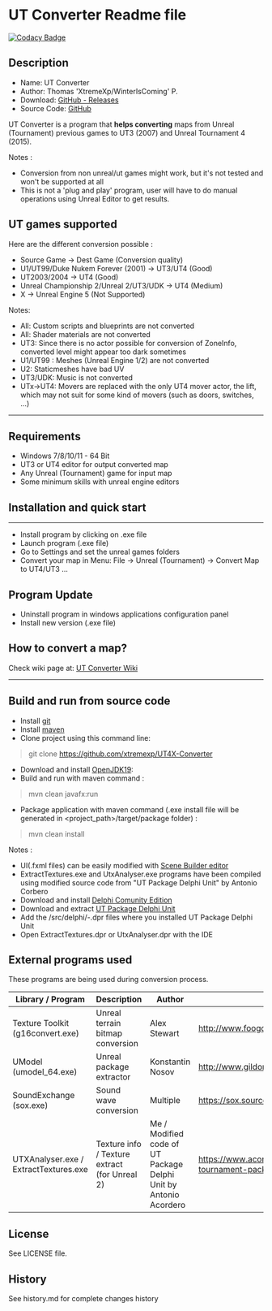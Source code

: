 # UT Converter Readme file

[![Codacy Badge](https://api.codacy.com/project/badge/Grade/dec0f1a5176748a29195c99d7862339f)](https://app.codacy.com/gh/xtremexp/UT4X-Converter/dashboard)

## Description

- Name: UT Converter
- Author: Thomas 'XtremeXp/WinterIsComing' P.
- Download: [GitHub - Releases](https://github.com/xtremexp/UT4X-Converter/releases)
- Source Code: [GitHub](https://github.com/xtremexp/UT4X-Converter)


UT Converter is a program that **helps converting** maps from Unreal (Tournament) previous games
to UT3 (2007) and Unreal Tournament 4 (2015).

Notes :
- Conversion from non unreal/ut games might work, but it's not tested and won't be supported at all
- This is not a 'plug and play' program, user will have to do manual operations
using Unreal Editor to get results.



## UT games supported

Here are the different conversion possible :

- Source Game -> Dest Game (Conversion quality)
- U1/UT99/Duke Nukem Forever (2001) -> UT3/UT4 (Good)
- UT2003/2004 -> UT4 (Good)
- Unreal Championship 2/Unreal 2/UT3/UDK -> UT4 (Medium)
- X -> Unreal Engine 5 (Not Supported)

Notes:
- All: Custom scripts and blueprints are not converted
- All: Shader materials are not converted
- UT3: Since there is no actor possible for conversion of ZoneInfo, converted level might appear too dark sometimes
- U1/UT99 : Meshes (Unreal Engine 1/2) are not converted
- U2: Staticmeshes have bad UV
- UT3/UDK: Music is not converted
- UTx->UT4: Movers are replaced with the only UT4 mover actor, the lift, which may not suit for some kind of movers (such as doors, switches, ...)


---

## Requirements

- Windows 7/8/10/11 - 64 Bit
- UT3 or UT4 editor for output converted map
- Any Unreal (Tournament) game for input map
- Some minimum skills with unreal engine editors

## Installation and quick start

------------------------------

- Install program by clicking on .exe file
- Launch program (.exe file)
- Go to Settings and set the unreal games folders
- Convert your map in Menu: File -> Unreal (Tournament) -> Convert Map to UT4/UT3 ...

Program Update
------------------------------
- Uninstall program in windows applications configuration panel
- Install new version (.exe file)

## How to convert a map?
Check wiki page at: [UT Converter Wiki](https://github.com/xtremexp/UT4X-Converter/wiki)


---

## Build and run from source code

- Install [git](https://gitforwindows.org/)
- Install [maven](https://maven.apache.org/)
- Clone project using this command line:
> git clone https://github.com/xtremexp/UT4X-Converter
- Download and install [OpenJDK19](https://jdk.java.net/19/):
- Build and run with maven command :
> mvn clean javafx:run
- Package application with maven command (.exe install file will be generated in <project_path>/target/package folder) :
> mvn clean install

Notes :
-  UI(.fxml files) can be easily modified with [Scene Builder editor](https://gluonhq.com/products/scene-builder/)
-  ExtractTextures.exe and UtxAnalyser.exe programs have been compiled using modified source code from "UT Package Delphi Unit" by Antonio Corbero
  - Download and install [Delphi Comunity Edition](https://www.embarcadero.com/products/delphi/starter)
  - Download and extract [UT Package Delphi Unit](https://www.acordero.org/projects/unreal-tournament-package-delphi-library/)
  - Add the /src/delphi/-.dpr files where you installed UT Package Delphi Unit
  - Open ExtractTextures.dpr or UtxAnalyser.dpr with the IDE

## External programs used
These programs are being used during conversion process.

| Library / Program                     | Description                                       | Author                                                                | Website                                         |
|---------------------------------------|---------------------------------------------------|-----------------------------------------------------------------------| ----------------------------------------------- |
| Texture Toolkit<br/>(g16convert.exe)  | Unreal terrain bitmap conversion                  | Alex Stewart                                                          | http://www.foogod.com/UEdTexKit/                |
| UModel  (umodel_64.exe)               | Unreal package extractor                          | Konstantin Nosov                                                      | http://www.gildor.org/en/projects/umodel        |
| SoundExchange (sox.exe)               | Sound wave conversion                             | Multiple                                                              | https://sox.sourceforge.net/                                             |
| UTXAnalyser.exe / ExtractTextures.exe | Texture info / Texture extract<br/>(for Unreal 2) | Me / Modified code of UT Package Delphi Unit by <br/>Antonio Acordero | https://www.acordero.org/projects/unreal-tournament-package-delphi-library/                                                                         |



## License

See LICENSE file.

## History
See history.md for complete changes history
